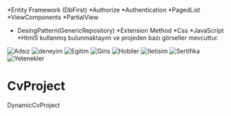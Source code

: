 *Entity Framework (DbFirst) *Authorize *Authentication *PagedList *ViewComponents *PartialView 
* DesingPattern(GenericRepository) *Extension Method *Css *JavaScript *Html5 kullanmış bulunmaktayım ve projeden bazı görseller mevcuttur.


![Adsız](https://user-images.githubusercontent.com/109628634/201878450-9b1922dc-4e04-4f4e-92b6-8933bdadaf2f.png)
![deneyim](https://user-images.githubusercontent.com/109628634/201878456-388e84ab-589f-4d12-ad61-6767e70b7f66.png)
![Egitim](https://user-images.githubusercontent.com/109628634/201878460-e8476283-8074-4685-975e-cedcfde6677f.png)
![Giris](https://user-images.githubusercontent.com/109628634/201878461-91ec4965-5f04-48c9-93d0-124965225680.png)
![Hobiler](https://user-images.githubusercontent.com/109628634/201878480-028e4964-42fc-4209-a501-ee50359c37bf.png)
![Iletisim](https://user-images.githubusercontent.com/109628634/201878483-6fb9e3fc-3f74-4ccf-913f-6a4eae210630.png)
![Sertifika](https://user-images.githubusercontent.com/109628634/201878485-a028e94c-cb99-4d18-b127-3114201875ff.png)
![Yetenekler](https://user-images.githubusercontent.com/109628634/201878488-2a5ee9a9-2378-4cf1-99ae-950b13358354.png)
# CvProject
DynamicCvProject

